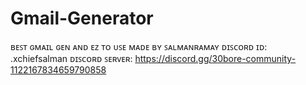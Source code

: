# Gmail-Generator
ʙᴇꜱᴛ ɢᴍᴀɪʟ ɢᴇɴ ᴀɴᴅ ᴇᴢ ᴛᴏ ᴜꜱᴇ
ᴍᴀᴅᴇ ʙʏ ꜱᴀʟᴍᴀɴʀᴀᴍᴀʏ
ᴅɪꜱᴄᴏʀᴅ ɪᴅ: .xchiefsalman
ᴅɪꜱᴄᴏʀᴅ ꜱᴇʀᴠᴇʀ: https://discord.gg/30bore-community-1122167834659790858
